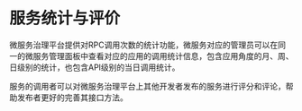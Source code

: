 # 服务统计与评价

微服务治理平台提供对RPC调用次数的统计功能，微服务对应的管理员可以在同一的微服务管理面板中查看对应的应用的调用统计信息，包含应用角度的月、周、日级别的统计，也包含API级别的当日调用统计。

服务的调用者可以对微服务治理平台上其他开发者发布的服务进行评分和评论，帮助发布者更好的完善其接口方法。